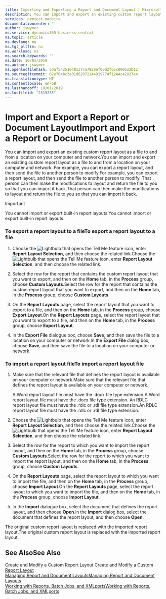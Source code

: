 ```yaml
---
title: Importing and Exporting a Report and Document Layout | Microsoft Docs
description: You can import and export an existing custom report layout as a file to and from a location on your computer and network.
services: project-madeira
documentationcenter: ''
author: jswymer
ms.service: dynamics365-business-central
ms.topic: article
ms.devlang: na
ms.tgt_pltfrm: na
ms.workload: na
ms.search.keywords: ''
ms.date: 10/01/2019
ms.author: jswymer
ms.openlocfilehash: 5daf54251048137ca7829ef00d2f65c890b22b12
ms.sourcegitcommit: 02e704bc3e01d62072144919774f1244c42827e4
ms.translationtype: HT
ms.contentlocale: en-GB
ms.lasthandoff: 10/01/2019
ms.locfileid: "2315235"
---
```

# <a name="import-and-export-a-report-or-document-layout"></a><span data-ttu-id="7246a-103">Import and Export a Report or Document Layout</span><span class="sxs-lookup"><span data-stu-id="7246a-103">Import and Export a Report or Document Layout</span></span>
<span data-ttu-id="7246a-104">You can import and export an existing custom report layout as a file to and from a location on your computer and network.</span><span class="sxs-lookup"><span data-stu-id="7246a-104">You can import and export an existing custom report layout as a file to and from a location on your computer and network.</span></span> <span data-ttu-id="7246a-105">For example, you can export a report layout, and then send the file to another person to modify.</span><span class="sxs-lookup"><span data-stu-id="7246a-105">For example, you can export a report layout, and then send the file to another person to modify.</span></span> <span data-ttu-id="7246a-106">That person can then make the modifications to layout and return the file to you so that you can import it back.</span><span class="sxs-lookup"><span data-stu-id="7246a-106">That person can then make the modifications to layout and return the file to you so that you can import it back.</span></span>  

> [!IMPORTANT]  
>  <span data-ttu-id="7246a-107">You cannot import or export built-in report layouts.</span><span class="sxs-lookup"><span data-stu-id="7246a-107">You cannot import or export built-in report layouts.</span></span>  

### <a name="to-export-a-report-layout-to-a-file"></a><span data-ttu-id="7246a-108">To export a report layout to a file</span><span class="sxs-lookup"><span data-stu-id="7246a-108">To export a report layout to a file</span></span>  

1.  <span data-ttu-id="7246a-109">Choose the ![Lightbulb that opens the Tell Me feature](media/ui-search/search_small.png "Tell me what you want to do") icon, enter **Report Layout Selection**, and then choose the related link.</span><span class="sxs-lookup"><span data-stu-id="7246a-109">Choose the ![Lightbulb that opens the Tell Me feature](media/ui-search/search_small.png "Tell me what you want to do") icon, enter **Report Layout Selection**, and then choose the related link.</span></span>  

2.  <span data-ttu-id="7246a-110">Select the row for the report that contains the custom report layout that you want to export, and then on the **Home** tab, in the **Process** group, choose **Custom Layouts**.</span><span class="sxs-lookup"><span data-stu-id="7246a-110">Select the row for the report that contains the custom report layout that you want to export, and then on the **Home** tab, in the **Process** group, choose **Custom Layouts**.</span></span>  

3.  <span data-ttu-id="7246a-111">On the **Report Layouts** page, select the report layout that you want to export to a file, and then on the **Home** tab, in the **Process** group, choose **Export Layout**.</span><span class="sxs-lookup"><span data-stu-id="7246a-111">On the **Report Layouts** page, select the report layout that you want to export to a file, and then on the **Home** tab, in the **Process** group, choose **Export Layout**.</span></span>  

4.  <span data-ttu-id="7246a-112">In the **Export File** dialogue box, choose **Save**, and then save the file to a location on your computer or network.</span><span class="sxs-lookup"><span data-stu-id="7246a-112">In the **Export File** dialog box, choose **Save**, and then save the file to a location on your computer or network.</span></span>  

### <a name="to-import-a-report-layout-file"></a><span data-ttu-id="7246a-113">To import a report layout file</span><span class="sxs-lookup"><span data-stu-id="7246a-113">To import a report layout file</span></span>  

1.  <span data-ttu-id="7246a-114">Make sure that the relevant file that defines the report layout is available on your computer or network.</span><span class="sxs-lookup"><span data-stu-id="7246a-114">Make sure that the relevant file that defines the report layout is available on your computer or network.</span></span>  

     <span data-ttu-id="7246a-115">A Word report layout file must have the .docx file type extension.</span><span class="sxs-lookup"><span data-stu-id="7246a-115">A Word report layout file must have the .docx file type extension.</span></span> <span data-ttu-id="7246a-116">An RDLC report layout file must have the .rdlc or .rdl file type extension.</span><span class="sxs-lookup"><span data-stu-id="7246a-116">An RDLC report layout file must have the .rdlc or .rdl file type extension.</span></span>  

2.  <span data-ttu-id="7246a-117">Choose the ![Lightbulb that opens the Tell Me feature](media/ui-search/search_small.png "Tell me what you want to do") icon, enter **Report Layout Selection**, and then choose the related link.</span><span class="sxs-lookup"><span data-stu-id="7246a-117">Choose the ![Lightbulb that opens the Tell Me feature](media/ui-search/search_small.png "Tell me what you want to do") icon, enter **Report Layout Selection**, and then choose the related link.</span></span>  

3.  <span data-ttu-id="7246a-118">Select the row for the report to which you want to import the report layout, and then on the **Home** tab, in the **Process** group, choose **Custom Layouts**.</span><span class="sxs-lookup"><span data-stu-id="7246a-118">Select the row for the report to which you want to import the report layout, and then on the **Home** tab, in the **Process** group, choose **Custom Layouts**.</span></span>  

4.  <span data-ttu-id="7246a-119">On the **Report Layouts** page, select the report layout to which you want to import the file, and then on the **Home** tab, in the **Process** group, choose **Import Layout**.</span><span class="sxs-lookup"><span data-stu-id="7246a-119">On the **Report Layouts** page, select the report layout to which you want to import the file, and then on the **Home** tab, in the **Process** group, choose **Import Layout**.</span></span>  

5.  <span data-ttu-id="7246a-120">In the **Import** dialogue box, select the document that defines the report layout, and then choose **Open**.</span><span class="sxs-lookup"><span data-stu-id="7246a-120">In the **Import** dialog box, select the document that defines the report layout, and then choose **Open**.</span></span>  

 <span data-ttu-id="7246a-121">The original custom report layout is replaced with the imported report layout.</span><span class="sxs-lookup"><span data-stu-id="7246a-121">The original custom report layout is replaced with the imported report layout.</span></span>  

## <a name="see-also"></a><span data-ttu-id="7246a-122">See Also</span><span class="sxs-lookup"><span data-stu-id="7246a-122">See Also</span></span>  
 <span data-ttu-id="7246a-123">[Create and Modify a Custom Report Layout](ui-how-create-custom-report-layout.md) </span><span class="sxs-lookup"><span data-stu-id="7246a-123">[Create and Modify a Custom Report Layout](ui-how-create-custom-report-layout.md) </span></span>  
 [<span data-ttu-id="7246a-124">Managing Report and Document Layouts</span><span class="sxs-lookup"><span data-stu-id="7246a-124">Managing Report and Document Layouts</span></span>](ui-manage-report-layouts.md)  
 [<span data-ttu-id="7246a-125">Working with Reports, Batch Jobs, and XMLports</span><span class="sxs-lookup"><span data-stu-id="7246a-125">Working with Reports, Batch Jobs, and XMLports</span></span>](ui-work-report.md)    
